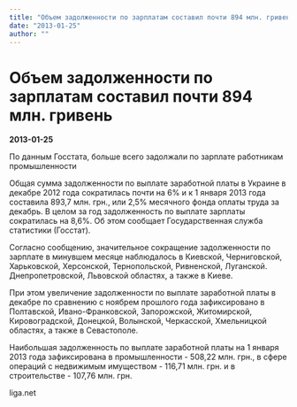 ```yaml
---
title: "Объем задолженности по зарплатам составил почти 894 млн. гривень"
date: "2013-01-25"
author: ""
---
```


# Объем задолженности по зарплатам составил почти 894 млн. гривень

**2013-01-25** 

По данным Госстата, больше всего задолжали по зарплате работникам промышленности



Общая сумма задолженности по выплате заработной платы в Украине в декабре 2012 года сократилась почти на 6% и к 1 января 2013 года составила 893,7 млн. грн., или 2,5% месячного фонда оплаты труда за декабрь. В целом за год задолженность по выплате зарплаты сократилась на 8,6%. Об этом сообщает Государственная служба статистики (Госстат).



Согласно сообщению, значительное сокращение задолженности по зарплате в минувшем месяце наблюдалось в Киевской, Черниговской, Харьковской, Херсонской, Тернопольской, Ривненской, Луганской. Днепропетровской, Львовской  областях, а также в Киеве.



При этом увеличение задолженности по выплате заработной платы в декабре по сравнению с ноябрем прошлого года зафиксировано в Полтавской, Ивано-Франковской, Запорожской, Житомирской, Кировоградской, Донецкой, Волынской, Черкасской, Хмельницкой  областях, а также в Севастополе.

 

Наибольшая задолженность по выплате заработной платы на 1 января 2013 года зафиксирована в промышленности - 508,22 млн. грн., в сфере операций с недвижимым имуществом - 116,71 млн. грн. и в строительстве - 107,76 млн. грн.

liga.net